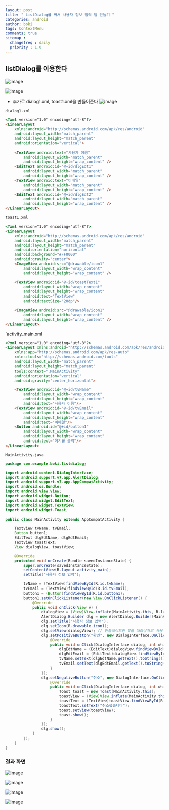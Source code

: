 ```yaml
---
layout: post
title: " ListDialog를 써서 사용자 정보 입력 앱 만들기 "
categories: android
author: boki
tags: ContextMenu
comments: true
sitemap :
  changefreq : daily
  priority : 1.0
---
```


## listDialog를 이용한다

![image](https://user-images.githubusercontent.com/39071798/70379552-61bd0d80-1971-11ea-9537-fb7548abbe87.png)

![image](https://user-images.githubusercontent.com/39071798/70379556-77323780-1971-11ea-96d4-86ac9592a8a8.png)

* 추가로 dialog1.xml, toast1.xml을 만들어준다
![image](https://user-images.githubusercontent.com/39071798/70379564-93ce6f80-1971-11ea-9b72-5bab44ea07b9.png)

`dialog1.xml`
```html
<?xml version="1.0" encoding="utf-8"?>
<LinearLayout
    xmlns:android="http://schemas.android.com/apk/res/android"
    android:layout_width="match_parent"
    android:layout_height="match_parent"
    android:orientation="vertical">

    <TextView android:text="사용자 이름"
        android:layout_width="match_parent"
        android:layout_height="wrap_content" />
    <EditText android:id="@+id/dlgEdt1"
        android:layout_width="match_parent"
        android:layout_height="wrap_content" />
    <TextView android:text="이메일"
        android:layout_width="match_parent"
        android:layout_height="wrap_content" />
    <EditText android:id="@+id/dlgEdt2"
        android:layout_width="match_parent"
        android:layout_height="wrap_content" />
</LinearLayout>
```

`toast1.xml`
```html
<?xml version="1.0" encoding="utf-8"?>
<LinearLayout
    xmlns:android="http://schemas.android.com/apk/res/android"
    android:layout_width="match_parent"
    android:layout_height="match_parent"
    android:orientation="horizontal"
    android:background="#FF0000"
    android:gravity="center">
    <ImageView android:src="@drawable/icon1"
        android:layout_width="wrap_content"
        android:layout_height="wrap_content" />

    <TextView android:id="@+id/toastText1"
        android:layout_width="wrap_content"
        android:layout_height="wrap_content"
        android:text="TextView"
        android:textSize="20dp"/>

    <ImageView android:src="@drawable/icon1"
        android:layout_width="wrap_content"
        android:layout_height="wrap_content" />
</LinearLayout>
```

`activity_main.xml
```html
<?xml version="1.0" encoding="utf-8"?>
<LinearLayout xmlns:android="http://schemas.android.com/apk/res/android"
    xmlns:app="http://schemas.android.com/apk/res-auto"
    xmlns:tools="http://schemas.android.com/tools"
    android:layout_width="match_parent"
    android:layout_height="match_parent"
    tools:context=".MainActivity"
    android:orientation="vertical"
    android:gravity="center_horizontal">

    <TextView android:id="@+id/tvName"
        android:layout_width="wrap_content"
        android:layout_height="wrap_content"
        android:text="사용자 이름"/>
    <TextView android:id="@+id/tvEmail"
        android:layout_width="wrap_content"
        android:layout_height="wrap_content"
        android:text="이메일"/>
    <Button android:id="@+id/button1"
        android:layout_width="wrap_content"
        android:layout_height="wrap_content"
        android:text="여기를 클릭"/>
</LinearLayout>
```

`MainActivity.java`
```java
package com.example.boki.listdialog;

import android.content.DialogInterface;
import android.support.v7.app.AlertDialog;
import android.support.v7.app.AppCompatActivity;
import android.os.Bundle;
import android.view.View;
import android.widget.Button;
import android.widget.EditText;
import android.widget.TextView;
import android.widget.Toast;

public class MainActivity extends AppCompatActivity {

    TextView tvName, tvEmail;
    Button button1;
    EditText dlgEdtName, dlgEdtEmail;
    TextView toastText;
    View dialogView, toastView;

    @Override
    protected void onCreate(Bundle savedInstanceState) {
        super.onCreate(savedInstanceState);
        setContentView(R.layout.activity_main);
        setTitle("사용자 정보 입력");

        tvName = (TextView)findViewById(R.id.tvName);
        tvEmail = (TextView)findViewById(R.id.tvEmail);
        button1 = (Button)findViewById(R.id.button1);
        button1.setOnClickListener(new View.OnClickListener() {
            @Override
            public void onClick(View v) {
                dialogView = (View)View.inflate(MainActivity.this, R.layout.dialog1, null); // dialog1.xml파일을 inflate하여 dialogView에 대입
                AlertDialog.Builder dlg = new AlertDialog.Builder(MainActivity.this);
                dlg.setTitle("사용자 정보 입력");
                dlg.setIcon(R.drawable.icon1);
                dlg.setView(dialogView); // 인플레이트한 뷰를 대화상자로 사용
                dlg.setPositiveButton("확인", new DialogInterface.OnClickListener() {
                    @Override
                    public void onClick(DialogInterface dialog, int which) {
                        dlgEdtName = (EditText)dialogView.findViewById(R.id.dlgEdt1);
                        dlgEdtEmail = (EditText)dialogView.findViewById(R.id.dlgEdt2);
                        tvName.setText(dlgEdtName.getText().toString());
                        tvEmail.setText(dlgEdtEmail.getText().toString());
                    }
                });
                dlg.setNegativeButton("취소", new DialogInterface.OnClickListener() {
                    @Override
                    public void onClick(DialogInterface dialog, int which) {
                        Toast toast = new Toast(MainActivity.this);
                        toastView = (View)View.inflate(MainActivity.this, R.layout.toast1, null); // toast1.xml파일을 inflate하여 toastView에 대입
                        toastText = (TextView)toastView.findViewById(R.id.toastText1);
                        toastText.setText("취소했습니다");
                        toast.setView(toastView);
                        toast.show();
                    }
                });
                dlg.show();
            }
        });
    }
}
```

### 결과 화면

![image](https://user-images.githubusercontent.com/39071798/70379616-2c64ef80-1972-11ea-8771-50d8d56eef1f.png)

![image](https://user-images.githubusercontent.com/39071798/70379619-3f77bf80-1972-11ea-9b96-00fab8b7ee1e.png)

![image](https://user-images.githubusercontent.com/39071798/70379624-47cffa80-1972-11ea-9a03-2ef06012a713.png)

![image](https://user-images.githubusercontent.com/39071798/70379627-51596280-1972-11ea-9d01-67d6abd55e79.png)
